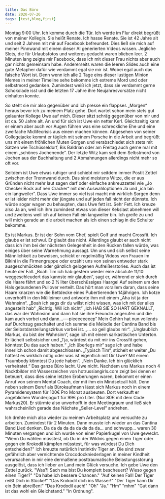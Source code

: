 ```yaml
---
title: Das Büro
date: 2020-07-26
tags: [test,blog,first]
--- 
```


Montag 9:00 Uhr. Ich komme durch die Tür. Ich werde im Flur direkt begrüßt von meiner Kollegin. Sie heißt Renate. Ich hasse Renate. Sie ist 42 Jahre alt und seit 2 Jahren mit mir auf Facebook befreundet. Dies ließ sie mich auf meiner Pinnwand mit einem dieser AI generierten Videos wissen. Jegliche Slots, die für Urlaubsfotos und weiteres gedacht waren blieben leer. 2 Minuten lang zeigte mir Facebook, dass ich mit dieser Frau nichts aber auch gar nichts gemeinsam habe. Andererseits waren die leeren Slides auch eine gute Metapher dafür wie verdammt egal sie mir ist. Wobei egal auch das falsche Wort ist. Denn wenn ich alle 2 Tage eins dieser lustigen Minion Memes in meiner Timeline sehe bekomme ich extreme Mord und oder selbstmord gedanken. Zumindest weiß ich jetzt, dass sie verdammt gerne Schokolade isst und die letzten 17 Jahre ihre Neujahresvorsätze nicht einhalten konnte. 

So steht sie mir also gegenüber und ich presse ein flappses „Morgen“ heraus bevor ich zu meinem Platz gehe. Dort wartet schon mein stets gut gelaunter Kollege Uwe auf mich. Dieser sitzt schräg gegenüber von mir und ist ca. 50 Jahre alt. An und für sich ist Uwe ein netter Kerl. Gleichzeitig kann er einem aber auch vor Augen führen was eine schreckliche Ehe und eine zweifache Midlifecrisis aus einem machen können. Abgesehen von seiner Collegejacke kommt er täglich mit seinem Porsche in die Arbeit und begrüßt uns mit einem fröhlichen Muten Gorgen und verabschiedet sich stets mit Sätzen wie Tschüsseldorf, Bis Baldrian oder am Freitag auch gerne mal mit einem „schönes Jochenende“. Der letzte Witz kam seit dem Selbstmord von Jochen aus der Buchhaltung und 2 Abmahnungen allerdings nicht mehr so oft vor. 

Seitdem ist Uwe etwas ruhiger und schiebt mir seitdem immer Postit Zettel zwischen der Trennwand durch. Das sind meistens Witze, die er aus Gründen nicht mehr laut sagen darf oder einfache ankreuzzettel wie „Jo Checker Bock auf nen Cracker“ mit den Auswahloptionen Ja und „ich bin ein langweiler“. Dass Uwe immer so viel isst macht mir wirklich Sorgen denn er ist leider nicht mehr der jüngste und auf jeden fall nicht der dünnste. Ich würde sogar wagen zu behaupten, dass Uwe fett ist. Sehr Fett. Ich kreuze also Ja an, weil ich ihm zumindest etwas von dieser Kekslast abnehmen will und zweitens weil ich auf keinen Fall ein langweiler bin. Ich greife zu und will mich gerade an die arbeit machen als ich einen schlag in die Schulter bekomme.

Es ist Markus. Er ist der Sohn vom Chef, spielt Golf und macht Crossfit. Ich glaube er ist schwul. Er glaubt das nicht. Allerdings glaubt er auch nicht dass ich ihm bei der nächsten Gelegenheit in den Rücken fallen würde, was einiges über seine Warnehmung aussagt. Um uns und sich selbst seine Männlichkeit zu beweisen, schickt er regelmäßig Videos von Frauen im Bikini in die Firmengruppe oder erzählt uns von seinen entweder stark ausgeschmückten oder gänzlich gelogenen Aufreißerstories. Auch das ist heute der Fall. „Boah Tim ich hab gestern wieder eine absolute 11/10 weggeschleudert das kannste mir glauben“, sagt er, während er sich durch die Haare fährt und so 2 ½ liter überschüssiges Haargel Auf seinem um den Hals gebundenen Pullover verteilt. Das hört man vorallem daran, dass seine Haare knarzen wie die Bettdecke eines Pubertierenden 14jährigen. Ich kotze unverhofft in den Mülleimer und antworte ihm mit einem „Aha ist ja der Wahnsinn“. „Boah ich sags dir du willst nicht wissen, was ich mit der alles angestellt hab“ „Richtig. Will ich nicht“ „Ich HAB SIE SO HART GEKNALLT, das war der Wahnsinn und dann hat sie ihre Freundin angerufen und die kam auch vorbei und dann...---pieeeeeeeep“ Mein Gehirn hat nun vollends auf Durchzug geschaltet und ich summe die Melodie der Cantina Band bis der Selbstdarstellungszirkus vorbei ist. „... so geil glaubs mir“. „Unglaublich Markus, du bist der Wahnsinn“, sage ich mit einem sarkastischen Unterton. Er lächelt selbstsicher und „Tja, würdest du mit mir ins Crossfit gehen, könntest Du das auch haben.“ „Ich überlegs mir“ sage ich und habe innerlich schon damit abgeschlossen. „Typisch Tim“, stichelt er weiter „Du hättest es wirklich nötig oder was ist eigentlich mit Dir Uwe? Mit einem Traumbody könntest Du jede haben“. „Nein Danke. Ich bin glücklich verheiratet.“ Das ganze Büro lacht. Uwe nicht. Nachdem uns Markus noch 4 Nacktbilder mit Wasserzeichen von hotrussiangirls.com zeigt bei denen er beteuert, dass dies seine letzten Eroberungen waren, bekommt er einen Anruf von seinem Mental Coach, der mit ihm ein Mindsetcall hält. Denn neben seinem Beruf als Bürokaufmann lässt sich Markus noch in einem Pyramidensystem für 100€ Pro Monat ausbeuten. Dort verkauft er angeblichen Wunderjogurt für 99€ pro Liter. (Nur 80€ mit dem Code Markus20). Er stürmte also unverhofft in den Meetingraum und ließ sich wahrscheinlich gerade das Nächste „Seller-Level“ andrehen.

Ich drehte mich also wieder zu meinem Arbeitsplatz und versuchte zu arbeiten. Zumindest für 2 Minuten. Dann musste ich wieder an das Cantina Band Lied denken. Da da da da da da da da da... und schwupp... waren 30 Minuten vergangen und ich wurde von einer Papierkugel von Uwe geweckt. "Wenn Du wählen müsstest, ob Du in der Wildnis gegen einen Tiger oder gegen ein Krokodil kämpfen müsstest, für was würdest Du Dich entscheiden?" Ich kreuzte natürlich Instinktiv Tiger an. Die sind zwar gefährlich aber vernichtende Crocodockniederlagen in meiner Kindheit verursachen in mir eine dermaßene posttraumatische Belastungsstörung ausgelöst, dass ich lieber an Land mein Glück versuche. Ich gebe Uwe den Zettel zurück. "Was?! Sach ma bist Du komplett bescheuert? Wieso gegen einen Tiger?" "Da habe ich bessere Chancen." "Auf keinen Fall! Der Tiger reißt Dich in Stücke!" "Das Krokodil dich ins Wasser!" "Der Tiger kann Dir ein Bein abreißen!" "Das Krododil auch!" "Oh" "Ja." "Hm" "mhm" "Gut dann ist das wohl ein Gleichstand." "In Ordnung".

